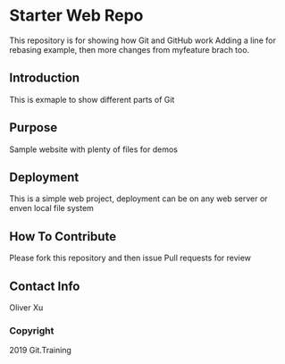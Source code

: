 # Starter Web Repo

This repository is for showing how Git and GitHub work
Adding a line for rebasing example, then more changes from
myfeature brach too.

## Introduction

This is exmaple to show different parts of Git

## Purpose

Sample website with plenty of files for demos

## Deployment

This is a simple web project, deployment can be on any web server or enven local file system

## How To Contribute

Please fork this repository and then issue Pull requests for review

## Contact Info

Oliver Xu

### Copyright

2019 Git.Training

